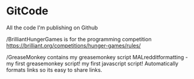 GitCode
=======

All the code I'm publishing on Github

/BrilliantHungerGames is for the programming competition https://brilliant.org/competitions/hunger-games/rules/

/GreaseMonkey contains my greasemonkey script
MALredditformatting - my first greasemonkey script! my first javascript script! Automatically formats links so its easy to share links.  
